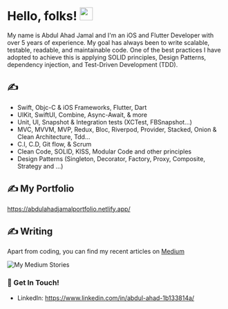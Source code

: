 
# Hello, folks! <img src="https://raw.githubusercontent.com/MartinHeinz/MartinHeinz/master/wave.gif" width="30px">
My name is Abdul Ahad Jamal and I'm an iOS and Flutter Developer with over 5 years of experience. My goal has always been to write scalable, testable, readable, and maintainable code. One of the best practices I have adopted to achieve this is applying SOLID principles, Design Patterns, dependency injection, and Test-Driven Development (TDD).


## &#x270d;
 -  Swift, Objc-C & iOS Frameworks, Flutter, Dart
 -  UIKit, SwiftUI, Combine, Async-Await, & more
 -  Unit, UI, Snapshot & Integration tests (XCTest, FBSnapshot...)
 -  MVC, MVVM, MVP, Redux, Bloc, Riverpod, Provider, Stacked, Onion & Clean Architecture, Tdd...
 -  C.I, C.D, Git flow,  & Scrum
 -  Clean Code, SOLID, KISS, Modular Code and other principles
 -  Design Patterns (Singleton, Decorator, Factory, Proxy, Composite, Strategy and ...)



## &#x270d; My Portfolio 
https://abdulahadjamalportfolio.netlify.app/

## &#x270d; Writing
Apart from coding, you can find my recent articles on [Medium](https://medium.com/@abdulahd1996) 

![My Medium Stories](https://medium-story.vercel.app/api?username=@abdulahd1996&index=0&hide=date,img)
<!--# 🔧 Technologies & Tools
![](https://img.shields.io/badge/Code-Python-informational?style=flat&logo=python&logoColor=white&color=2bbc8a)
![](https://img.shields.io/badge/Code-JavaScript-informational?style=flat&logo=javascript&logoColor=white&color=2bbc8a)
![](https://img.shields.io/badge/Code-Swift-informational?style=flat&logo=swift&logoColor=white&color=2bbc8a)
![](https://img.shields.io/badge/Code-Dart-informational?style=flat&logo=dart&logoColor=white&color=2bbc8a)
![](https://img.shields.io/badge/Editor-Vscode-informational?style=flat&logo=visualstudiocode&logoColor=white&color=2bbc8a)
![](https://img.shields.io/badge/Editor-Xcode-informational?style=flat&logo=xcode&logoColor=white&color=2bbc8a)
![](https://img.shields.io/badge/Editor-Jupeter-informational?style=flat&logo=xcode&logoColor=white&color=2bbc8a)
<!--## &#x1f4c8; GitHub Stats

 
<a href="https://github.com/abdahad1996/abdahad1996">
  <img align="center" src="https://github-readme-stats.vercel.app/api/top-langs/?username=abdahad1996&hide=java,html,tex&title_color=ffffff&text_color=c9cacc&icon_color=2bbc8a&bg_color=1d1f21&langs_count=4" />
</a>
 <a href="https://github.com/abdahad1996/abdahad1996">
  <img align="center" src="https://github-readme-stats.vercel.app/api?username=abdahad1996&show_icons=true&line_height=27&count_private=true&title_color=ffffff&text_color=c9cacc&icon_color=2bbc8a&bg_color=1d1f21" alt="Abduls's GitHub Stats" />
</a> -->


### 📮 Get In Touch!
- LinkedIn: https://www.linkedin.com/in/abdul-ahad-1b133814a/
